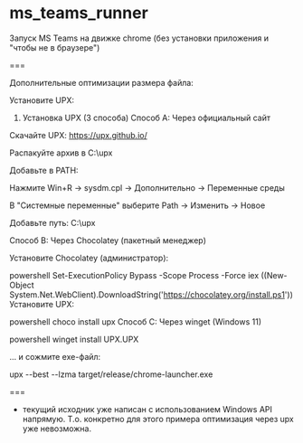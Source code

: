 # ms_teams_runner
Запуск MS Teams на движке chrome (без установки приложения и "чтобы не в браузере")

===

Дополнительные оптимизации размера файла:

Установите UPX:

1. Установка UPX (3 способа)
Способ A: Через официальный сайт

Скачайте UPX: https://upx.github.io/

Распакуйте архив в C:\upx

Добавьте в PATH:

Нажмите Win+R → sysdm.cpl → Дополнительно → Переменные среды

В "Системные переменныe" выберите Path → Изменить → Новое

Добавьте путь: C:\upx

Способ B: Через Chocolatey (пакетный менеджер)

Установите Chocolatey (администратор):

powershell
Set-ExecutionPolicy Bypass -Scope Process -Force
iex ((New-Object System.Net.WebClient).DownloadString('https://chocolatey.org/install.ps1'))
Установите UPX:

powershell
choco install upx
Способ C: Через winget (Windows 11)

powershell
winget install UPX.UPX

... и сожмите exe-файл:

upx --best --lzma target/release/chrome-launcher.exe

===

* текущий исходник уже написан с использованием Windows API напрямую. Т.о. конкретно для этого примера оптимизация через upx уже невозможна.